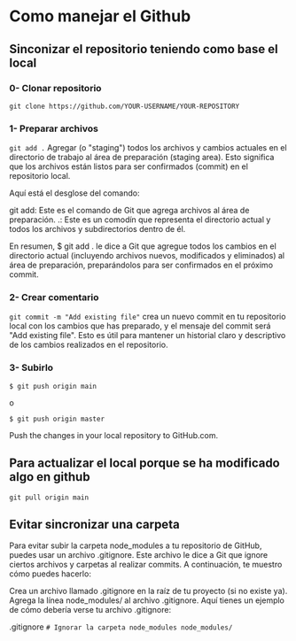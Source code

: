# Como manejar el Github
## Sinconizar el repositorio teniendo como base el local
### 0- Clonar repositorio
`git clone https://github.com/YOUR-USERNAME/YOUR-REPOSITORY`
### 1-  Preparar archivos
`git add .`
Agregar (o "staging") todos los archivos y cambios actuales en el directorio de trabajo al área de preparación (staging area). Esto significa que los archivos están listos para ser confirmados (commit) en el repositorio local.


Aquí está el desglose del comando:

git add: Este es el comando de Git que agrega archivos al área de preparación.
.: Este es un comodín que representa el directorio actual y todos los archivos y subdirectorios dentro de él.

En resumen, $ git add . le dice a Git que agregue todos los cambios en el directorio actual (incluyendo archivos nuevos, modificados y eliminados) al área de preparación, preparándolos para ser confirmados en el próximo commit.



### 2- Crear comentario
`git commit -m "Add existing file"`
crea un nuevo commit en tu repositorio local con los cambios que has preparado, y el mensaje del commit será "Add existing file". Esto es útil para mantener un historial claro y descriptivo de los cambios realizados en el repositorio.

### 3- Subirlo

`$ git push origin main`  

o

`$ git push origin master`

Push the changes in your local repository to GitHub.com.

## Para actualizar el local porque se ha modificado algo en github
`git pull origin main`

## Evitar sincronizar una carpeta
Para evitar subir la carpeta node_modules a tu repositorio de GitHub, puedes usar un archivo .gitignore. Este archivo le dice a Git que ignore ciertos archivos y carpetas al realizar commits. A continuación, te muestro cómo puedes hacerlo:

Crea un archivo llamado .gitignore en la raíz de tu proyecto (si no existe ya).
Agrega la línea node_modules/ al archivo .gitignore.
Aquí tienes un ejemplo de cómo debería verse tu archivo .gitignore:


.gitignore
`# Ignorar la carpeta node_modules
node_modules/`